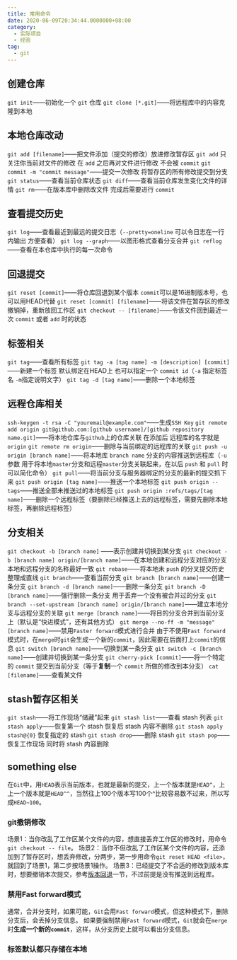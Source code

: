 ```yaml
---
title: 常用命令
date: 2020-06-09T20:34:44.0000000+08:00
category:
  - 实际项目
  - 经验
tag:
  - git
---
```


## 创建仓库

`git init`——初始化一个 `git` 仓库
`git clone [*.git]`——将远程库中的内容克隆到本地

## 本地仓库改动

`git add [filename]`——把文件添加（提交的修改）放进修改暂存区
`git add` 只关注你当前对文件的修改 在 `add` 之后再对文件进行修改 不会被 `commit`
`git commit -m "commit message"`——提交一次修改 将暂存区的所有修改提交到分支
`git status`——查看当前仓库状态
`git diff`——查看当前仓库发生变化文件的详情
`git rm`——在版本库中删除改文件 完成后需要进行 `commit`

## 查看提交历史

`git log`——查看最近到最远的提交日志（`--pretty=oneline` 可以令日志在一行内输出 方便查看）
`git log --graph`——以图形格式查看分支合并
`git reflog`——查看在本仓库中执行的每一次命令

## 回退提交

`git reset [commit]`——将仓库回退到某个版本 `commit`可以是16进制版本号，也可以用HEAD代替
`git reset [commit] [filename]`——将该文件在暂存区的修改撤销掉，重新放回工作区
`git checkout -- [filename]`——令该文件回到最近一次 `commit` 或者 `add` 时的状态

## 标签相关

`git tag`——查看所有标签
`git tag -a [tag name] -m [description] [commit]`——新建一个标签 默认绑定在HEAD上 也可以指定一个 `commit id`（`-a` 指定标签名 `-m`指定说明文字）
`git tag -d [tag name]`——删除一个本地标签

## 远程仓库相关

`ssh-keygen -t rsa -C "youremail@example.com"`——生成`SSH Key`
`git remote add origin git@github.com:[github username]/[github repository name.git]`——将本地仓库与`github`上的仓库关联 在添加后 远程库的名字就是 `origin`
`git remote rm origin`——删除与当前绑定的远程库的关联
`git push -u origin [branch name]`——将本地库 `branch name` 分支的内容推送到远程库（`-u`参数 用于将本地`master`分支和远程`master`分支关联起来，在以后 `push` 和 `pull` 时可以简化命令）
`git pull`——将当前分支与服务器绑定的分支的最新的提交抓下来
`git push origin [tag name]`——推送一个本地标签
`git push origin --tags`——推送全部未推送过的本地标签
`git push origin :refs/tags/[tag name]`——删除一个远程标签（要删除已经推送上去的远程标签，需要先删除本地标签，再删除远程标签）

## 分支相关

`git checkout -b [branch name]` ——表示创建并切换到某分支
`git checkout -b [branch name] origin/[branch name]`——在本地创建和远程分支对应的分支 本地和远程分支的名称最好一致
`git rebase`——将本地未 `push` 的分叉提交历史整理成直线
`git branch`——查看当前分支
`git branch [branch name]`——创建一条分支
`git branch -d [branch name]`——删除一条分支
`git branch -D [branch name]`——强行删除一条分支 用于丢弃一个没有被合并过的分支
`git branch --set-upstream [branch name] origin/[branch name]`——建立本地分支与远程分支的关联
`git merge [branch name]`——将目的分支合并到当前分支上（默认是“快进模式”，还有其他方式）
`git merge --no-ff -m "message" [branch name]`——禁用`Faster forward`模式进行合并 由于不使用`Fast forward`模式时，在`merge`时`git`会生成一个新的`commit`，因此需要在后面打上`commit`的信息
`git switch [branch name]`——切换到某一条分支
`git switch -c [branch name]`——创建并切换到某一条分支
`git cherry-pick [commit]`——将一个特定的 `commit` 提交到当前分支（等于**复制**一个 `commit` 所做的修改到本分支）
`cat [filename]`——查看某文件

## stash暂存区相关

`git stash`——将工作现场“储藏”起来
`git stash list`——查看 stash 列表
`git stash apply`——恢复第一个 stash 恢复后 stash 内容不删除
`git stash apply stash@{0}` 恢复指定的 stash
`git stash drop`——删除 stash
`git stash pop`——恢复工作现场 同时将 stash 内容删除

## something else

在`Git`中，用`HEAD`表示当前版本，也就是最新的提交，上一个版本就是`HEAD^`，上上一个版本就是`HEAD^^`，当然往上100个版本写100个^比较容易数不过来，所以写成`HEAD~100`。

### git撤销修改

场景1：当你改乱了工作区某个文件的内容，想直接丢弃工作区的修改时，用命令`git checkout -- file`。
场景2：当你不但改乱了工作区某个文件的内容，还添加到了暂存区时，想丢弃修改，分两步，第一步用命令`git reset HEAD <file>`，就回到了场景1，第二步按场景1操作。
场景3：已经提交了不合适的修改到版本库时，想要撤销本次提交，参考[版本回退](https://www.liaoxuefeng.com/wiki/896043488029600/897013573512192)一节，不过前提是没有推送到远程库。

### 禁用Fast forward模式

通常，合并分支时，如果可能，`Git`会用`Fast forward`模式，但这种模式下，删除分支后，会丢掉分支信息。
如果要强制禁用`Fast forward`模式，`Git`就会在`merge`时**生成一个新的`commit`**，这样，从分支历史上就可以看出分支信息。

### 标签默认都只存储在本地
